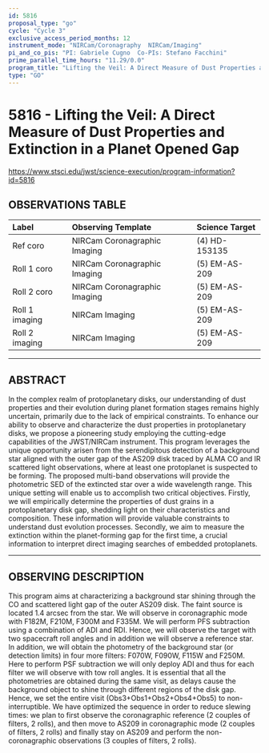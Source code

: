 ```yaml
---
id: 5816
proposal_type: "go"
cycle: "Cycle 3"
exclusive_access_period_months: 12
instrument_mode: "NIRCam/Coronagraphy  NIRCam/Imaging"
pi_and_co_pis: "PI: Gabriele Cugno  Co-PIs: Stefano Facchini"
prime_parallel_time_hours: "11.29/0.0"
program_title: "Lifting the Veil: A Direct Measure of Dust Properties and Extinction in a Planet Opened Gap"
type: "GO"
---
```

# 5816 - Lifting the Veil: A Direct Measure of Dust Properties and Extinction in a Planet Opened Gap
https://www.stsci.edu/jwst/science-execution/program-information?id=5816
## OBSERVATIONS TABLE
| Label          | Observing Template                | Science Target      |
| :------------- | :-------------------------------- | :------------------ |
| Ref coro       | NIRCam Coronagraphic Imaging      | (4) HD-153135       |
| Roll 1 coro    | NIRCam Coronagraphic Imaging      | (5) EM-AS-209       |
| Roll 2 coro    | NIRCam Coronagraphic Imaging      | (5) EM-AS-209       |
| Roll 1 imaging | NIRCam Imaging                    | (5) EM-AS-209       |
| Roll 2 imaging | NIRCam Imaging                    | (5) EM-AS-209       |

---

## ABSTRACT

In the complex realm of protoplanetary disks, our understanding of dust properties and their evolution during planet formation stages remains highly uncertain, primarily due to the lack of empirical constraints. To enhance our ability to observe and characterize the dust properties in protoplanetary disks, we propose a pioneering study employing the cutting-edge capabilities of the JWST/NIRCam instrument. This program leverages the unique opportunity arisen from the serendipitous detection of a background star aligned with the outer gap of the AS209 disk traced by ALMA CO and IR scattered light observations, where at least one protoplanet is suspected to be forming. The proposed multi-band observations will provide the photometric SED of the extincted star over a wide wavelength range. This unique setting will enable us to accomplish two critical objectives. Firstly, we will empirically determine the properties of dust grains in a protoplanetary disk gap, shedding light on their characteristics and composition. These information will provide valuable constraints to understand dust evolution processes. Secondly, we aim to measure the extinction within the planet-forming gap for the first time, a crucial information to interpret direct imaging searches of embedded protoplanets.

---

## OBSERVING DESCRIPTION

This program aims at characterizing a background star shining through the CO and scattered light gap of the outer AS209 disk. The faint source is located 1.4 arcsec from the star. We will observe in coronagraphic mode with F182M, F210M, F300M and F335M. We will perform PFS subtraction using a combination of ADI and RDI. Hence, we will observe the target with two spacecraft roll angles and in addition we will observe a reference star.
In addition, we will obtain the photometry of the background star (or detection limits) in four more filters: F070W, F090W, F115W and F250M. Here to perform PSF subtraction we will only deploy ADI and thus for each filter we will observe with tow roll angles.
It is essential that all the photometries are obtained during the same visit, as delays cause the background object to shine through different regions of the disk gap. Hence, we set the entire visit (Obs3+Obs1+Obs2+Obs4+Obs5) to non-interruptible.
We have optimized the sequence in order to reduce slewing times: we plan to first observe the coronagraphic reference (2 couples of filters, 2 rolls), and then move to AS209 in coronagraphic mode (2 couples of filters, 2 rolls) and finally stay on AS209 and perform the non-coronagraphic observations (3 couples of filters, 2 rolls).